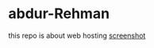 # abdur-Rehman
this repo is about web hosting
[screenshot](https://images.pexels.com/photos/33073225/pexels-photo-33073225.jpeg)
